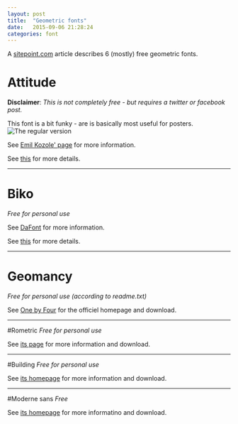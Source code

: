 ```yaml
---
layout: post
title:  "Geometric fonts"
date:   2015-09-06 21:28:24
categories: font
---
```

A [sitepoint.com](http://www.sitepoint.com/geometric-fonts/) article describes 6 (mostly) free geometric fonts.

# Attitude
**Disclaimer**: *This is not completely free - but requires a twitter or facebook post.*

This font is a bit funky - are is basically most useful for posters.
![The regular version](/font/images/attitude-regular.png)

See [Emil Kozole' page](https://www.behance.net/gallery/Attitude-font/6822285) for more information.

See [this](/font/attitude.html) for more details.

---

# Biko
*Free for personal use*

See [DaFont](http://www.dafont.com/biko.font) for more information.

See [this](/font/biko.html) for more details.

---

# Geomancy
*Free for personal use (according to readme.txt)*

See [One by Four](http://www.onebyfourstudio.com/projects/fonts/2010/geomancy/) for the officiel homepage and download.

---

#Rometric
*Free for personal use*

See [its page](https://www.behance.net/gallery/ROMETRIC-geometric-font/11176637) for more information and download.

---

#Building
*Free for personal use*

See [its homepage](https://www.behance.net/gallery/15876377/BUILDING-Free-Font%5D) for more information and download.

---

#Moderne sans
*Free*

See [its homepage](https://www.behance.net/gallery/15574861/Moderne-Sans-Free-Typeface) for more informatino and download.